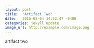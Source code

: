 ```yaml
---
layout: post
title:  "Artifact Two"
date:   2016-08-04 14:52:47 -0400
categories: jekyll update
image_url: http://example.com/image.png
---
```

artifact two
